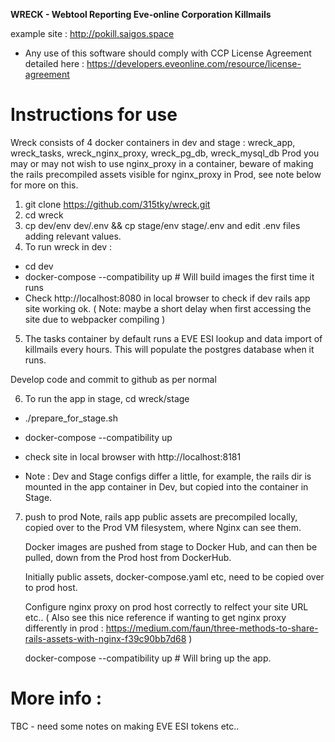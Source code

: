 **WRECK - Webtool Reporting Eve-online Corporation Killmails**

example site : http://pokill.saigos.space


* Any use of this software should comply with CCP License Agreement detailed here :
https://developers.eveonline.com/resource/license-agreement                       


Instructions for use
============================================================

Wreck consists of 4 docker containers in dev and stage :
wreck_app, wreck_tasks, wreck_nginx_proxy, wreck_pg_db, wreck_mysql_db
Prod you may or may not wish to use nginx_proxy in a container, beware of 
making the rails precompiled assets visible for nginx_proxy in Prod, see note below for more on this.

1. git clone https://github.com/315tky/wreck.git
2. cd wreck
3. cp dev/env dev/.env && cp stage/env stage/.env and edit .env files adding relevant values.
4. To run wreck in dev : 
- cd dev
- docker-compose --compatibility up  # Will build images the first time it runs
- Check http://localhost:8080 in local browser to check if dev rails app site working ok. 
( Note: maybe a short delay when first accessing the site due to webpacker compiling )
5. The tasks container by default runs a EVE ESI lookup and data import of killmails every hours.
   This will populate the postgres database when it runs.

Develop code and commit to github as per normal

6. To run the app in stage, cd wreck/stage
- ./prepare_for_stage.sh
- docker-compose --compatibility up
- check site in local browser with http://localhost:8181

- Note : Dev and Stage configs differ a little, for example, 
  the rails dir is mounted in the app container in Dev, but copied into the container in Stage.

7. push to prod
     Note, rails app public assets are precompiled locally,
     copied over to the Prod VM filesystem, where Nginx can see them.

     Docker images are pushed from stage to Docker Hub, and can then be pulled,
     down from the Prod host from DockerHub. 

   Initially public assets, docker-compose.yaml etc, need to be copied over to prod host.  

   Configure nginx proxy on prod host correctly to relfect your site URL etc..
   ( Also see this nice reference if wanting to get nginx proxy differently in prod :
     https://medium.com/faun/three-methods-to-share-rails-assets-with-nginx-f39c90bb7d68 )

   docker-compose --compatibility up # Will bring up the app.
  
More info :
==========
TBC - need some notes on making EVE ESI tokens etc.. 
